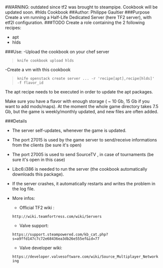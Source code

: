 #WARNING: outdated since tf2 was brought to steampipe. Cookbook will be updated soon.
#hlds Cookbook
##Author: Philippe Gaultier
###Purpose
Create a vm running a Half-Life Dedicated Server (here TF2 server), with etf2l configuration.
###TODO
Create a role containing the 2 following recipes:

- apt
- hlds

###Use:
-Upload the cookbook on your chef server
>`knife cookbook upload hlds`

-Create a vm with this cookbook
>`knife openstack create server ... -r 'recipe[apt],recipe[hlds]' -f flavor_id`

The apt recipe needs to be executed in order to update the apt packages.

Make sure you have a flavor with enough storage ( ~ 10 Gb, 15 Gb if you want to add mods/maps). At the moment the whole game directory takes 7.5 Gb, but the game is weekly/monthly  updated, and new files are often added.

###Details
- The server self-updates, whenever the game is updated.

- The port 27015 is used by the game server to send/receive informations from the clients (be sure it's open)

- The port 27005 is used to send SourceTV , in case of tournaments (be sure it's open in this case)

- Libc6:i386 is needed to run the server (the cookbook automatically downloads this package).

- If the server crashes, it automatically restarts and writes the problem in the log file.
- More infos: 
    - Official TF2 wiki :
 
    `http://wiki.teamfortress.com/wiki/Servers`
	
    - Valve support: 
    
    `https://support.steampowered.com/kb_cat.php?s=a9ffd147c7c72e68436ea3db26e555ef&id=77`

    - Valve developer wiki: 
    
    `https://developer.valvesoftware.com/wiki/Source_Multiplayer_Networking`
